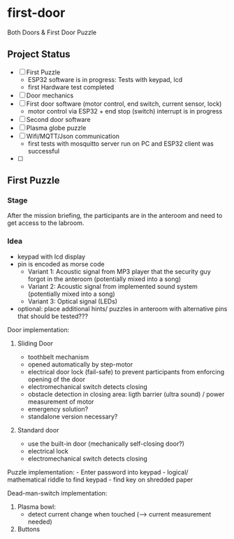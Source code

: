 # first-door #
Both Doors &amp; First Door Puzzle

## Project Status ##
- [ ] First Puzzle
	* ESP32 software is in progress: Tests with keypad, lcd
	* first Hardware test completed
- [ ] Door mechanics
- [ ] First door software (motor control, end switch, current sensor, lock)
	* motor control via ESP32 + end stop (switch) interrupt is in progress
- [ ] Second door software
- [ ] Plasma globe puzzle
- [ ] Wifi/MQTT/Json communication
	* first tests with mosquitto server run on PC and ESP32 client was successful
- [ ]

## First Puzzle ##
### Stage ###
After the mission briefing, the participants are in the anteroom and need to get access to the labroom.

### Idea ###
* keypad with lcd display
* pin is encoded as morse code 
	* Variant 1: Acoustic signal from MP3 player that the security guy forgot in the anteroom (potentially mixed into a song)
	* Variant 2: Acoustic signal from implemented sound system (potentially mixed into a song)
	* Variant 3: Optical signal (LEDs)
* optional: place additional hints/ puzzles in anteroom with alternative pins that should be tested???



	
	

Door implementation:
1) Sliding Door
	- toothbelt mechanism
	- opened automatically by step-motor
	- electrical door lock (fail-safe) to prevent participants from enforcing opening of the door
	- electromechanical switch detects closing
	- obstacle detection in closing area: ligth barrier (ultra sound) / power measurement of motor
	- emergency solution?
	- standalone version necessary?
	
2) Standard door
	- use the built-in door (mechanically self-closing door?)
	- electrical lock
	- electromechanical switch detects closing

Puzzle implementation:
	- Enter password into keypad
	- logical/ mathematical riddle to find keypad
	- find key on shredded paper

Dead-man-switch implementation:
1) Plasma bowl:
	- detect current change when touched (--> current measurement needed)
2) Buttons
	
